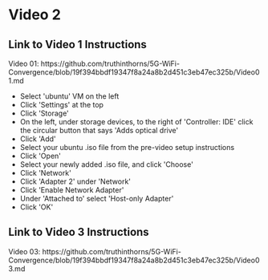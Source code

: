 <h1>Video 2</h1>
<h2>Link to Video 1 Instructions</h2>
Video 01: https://github.com/truthinthorns/5G-WiFi-Convergence/blob/19f394bbdf19347f8a24a8b2d451c3eb47ec325b/Video01.md
<br>
<ul>
    <li>Select 'ubuntu' VM on the left</li>
    <li>Click 'Settings' at the top</li>
    <li>Click 'Storage'</li>
    <li>On the left, under storage devices, to the right of 'Controller: IDE' click the circular button that says 'Adds
        optical drive'</li>
    <li>Click 'Add'</li>
    <li>Select your ubuntu .iso file from the pre-video setup instructions</li>
    <li>Click 'Open'</li>
    <li>Select your newly added .iso file, and click 'Choose'</li>
    <li>Click 'Network'</li>
    <li>Click 'Adapter 2' under 'Network'</li>
    <li>Click 'Enable Network Adapter'</li>
    <li>Under 'Attached to' select 'Host-only Adapter'</li>
    <li>Click 'OK'</li>
</ul>

<h2>Link to Video 3 Instructions</h2>
Video 03: https://github.com/truthinthorns/5G-WiFi-Convergence/blob/19f394bbdf19347f8a24a8b2d451c3eb47ec325b/Video03.md

